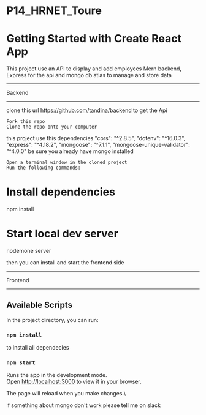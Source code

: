 # P14_HRNET_Toure
# Getting Started with Create React App

This project use an API to display and add employees
Mern backend, Express for the api and mongo db atlas to manage and store data

******************************
Backend
******************************

clone this url https://github.com/tandina/backend
to get the Api

    Fork this repo
    Clone the repo onto your computer

  this project use this dependencies
      "cors": "^2.8.5",
      "dotenv": "^16.0.3",
      "express": "^4.18.2",
      "mongoose": "^7.1.1",
      "mongoose-unique-validator": "^4.0.0"
  be sure you already have mongo installed

    Open a terminal window in the cloned project
    Run the following commands:

# Install dependencies
npm install

# Start local dev server
nodemone server


then you can install and start the frontend side


******************************
Frontend
******************************
## Available Scripts

In the project directory, you can run:

### `npm install`
to install all dependecies

### `npm start`

Runs the app in the development mode.\
Open [http://localhost:3000](http://localhost:3001) to view it in your browser.

The page will reload when you make changes.\

if something about mongo don't work please tell me on slack
